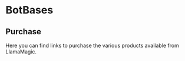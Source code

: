 # BotBases

## Purchase
Here you can find links to purchase the various products available from LlamaMagic.


<script async src="https://js.stripe.com/v3/pricing-table.js"></script>
<stripe-pricing-table pricing-table-id="prctbl_1MvovQBwgti2RZj6VNut62oy"
publishable-key="pk_live_51LiMcgBwgti2RZj6PjkJx3geXiG1E4yOuDxXWYULU2iAzHMHtCYv4oOA7xCcQu4y1ENf6CdOAac0YQ8SxAWiASLt008Ax41p7S">
</stripe-pricing-table>

<script async src="https://js.stripe.com/v3/pricing-table.js"></script>
<stripe-pricing-table pricing-table-id="prctbl_1OF7QLBwgti2RZj6D3yoOqHA"
publishable-key="pk_live_51LiMcgBwgti2RZj6PjkJx3geXiG1E4yOuDxXWYULU2iAzHMHtCYv4oOA7xCcQu4y1ENf6CdOAac0YQ8SxAWiASLt008Ax41p7S">
</stripe-pricing-table>